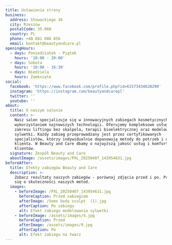 ```yaml
---
title: Ustawienia strony
business:
  address: Słowackiego 16
  city: Rzeszów
  postalCode: 35-060
  country: PL
  phone: +48 881 086 856
  email: kontakt@beautyandcare.pl
openingHours:
  - days: Poniedziałek - Piątek
    hours: '10:00 - 20:00'
  - days: Sobota
    hours: '10:00 - 16:30'
  - days: Niedziela
    hours: Zamknięte
social:
  facebook: 'https://www.facebook.com/profile.php?id=61573434628290'
  instagram: 'https://instagram.com/beautyandcarepl'
  twitter: ''
  youtube: ''
about:
  title: O naszym salonie
  content: >-
    Nasz salon specjalizuje się w innowacyjnych zabiegach kosmetycznych z
    wykorzystaniem najnowszych technologii. Oferujemy kompleksowe usługi z
    zakresu liftingu bez skalpela, terapii bioelektrycznej oraz modelowania
    sylwetki. Każdy zabieg przeprowadzany jest przez certyfikowanych
    specjalistów, którzy indywidualnie dopasowują metody do potrzeb i oczekiwań
    klienta. W Beauty and Care dbamy o najwyższą jakość usług i komfort naszych
    klientów.
  signature: Zespół Beauty and Care
  aboutImage: /assets/images/PXL_20250407_143954631.jpg
beforeAfter:
  title: Efekty zabiegów Beauty and Care
  description: >-
    Zobacz rezultaty naszych zabiegów - porównaj zdjęcia przed i po. Przekonaj
    się o skuteczności naszych metod.
  images:
    - beforeImage: /PXL_20250407_143954631.jpg
      beforeCaption: Przed zabiegiem
      afterImage: /5ems body sculpt  (1).jpg
      afterCaption: Po zabiegu
      alt: Efekt zabiegu modelowania sylwetki
    - beforeImage: /assets/images/4.jpg
      beforeCaption: Przed
      afterImage: /assets/images/9.jpg
      afterCaption: Po
      alt: Efekt zabiegu na twarz
---
```


